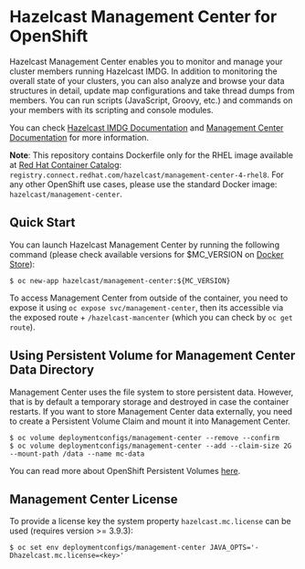 # Hazelcast Management Center for OpenShift

Hazelcast Management Center enables you to monitor and manage your cluster members running Hazelcast IMDG. In addition to monitoring the overall state of your clusters, you can also analyze and browse your data structures in detail, update map configurations and take thread dumps from members. You can run scripts (JavaScript, Groovy, etc.) and commands on your members with its scripting and console modules.

You can check [Hazelcast IMDG Documentation](http://docs.hazelcast.org/docs/latest/manual/html-single/) and [Management Center Documentation](http://docs.hazelcast.org/docs/management-center/latest/manual/html/index.html) for more information.

**Note**: This repository contains Dockerfile only for the RHEL image available at [Red Hat Container Catalog](https://access.redhat.com/containers/): `registry.connect.redhat.com/hazelcast/management-center-4-rhel8`. For any other OpenShift use cases, please use the standard Docker image: `hazelcast/management-center`.

## Quick Start

You can launch Hazelcast Management Center by running the following command (please check available versions for $MC_VERSION on [Docker Store](https://store.docker.com/community/images/hazelcast/management-center/tags)):

```
$ oc new-app hazelcast/management-center:${MC_VERSION}
```

To access Management Center from outside of the container, you need to expose it using `oc expose svc/management-center`, then its accessible via the exposed route + `/hazelcast-mancenter` (which you can check by `oc get route`).

## Using Persistent Volume for Management Center Data Directory

Management Center uses the file system to store persistent data. However, that is by default a temporary storage and destroyed in case the container restarts. If you want to store Management Center data externally, you need to create a Persistent Volume Claim and mount it into Management Center. 

```
$ oc volume deploymentconfigs/management-center --remove --confirm
$ oc volume deploymentconfigs/management-center --add --claim-size 2G --mount-path /data --name mc-data
```

You can read more about OpenShift Persistent Volumes [here](https://docs.openshift.com/enterprise/3.2/dev_guide/persistent_volumes.html).

## Management Center License

To provide a license key the system property `hazelcast.mc.license` can be used (requires version >= 3.9.3):

```
$ oc set env deploymentconfigs/management-center JAVA_OPTS='-Dhazelcast.mc.license=<key>'
```